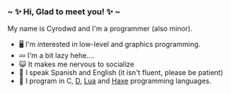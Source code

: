 ### ~ ✨ Hi, Glad to meet you! ✨ ~<br>
My name is Cyrodwd and I'm a programmer (also minor).

<!--  Information -->
* 🖥️ I'm interested in low-level and graphics programming.
* 💤 I'm a bit lazy hehe....
* 😺 It makes me nervous to socialize
* 💬 I speak Spanish and English (it isn't fluent, please be patient)
* 🍪 I program in C, [D](https://dlang.org/), [Lua](https://www.lua.org/) and [Haxe](https://haxe.org/) programming languages.
